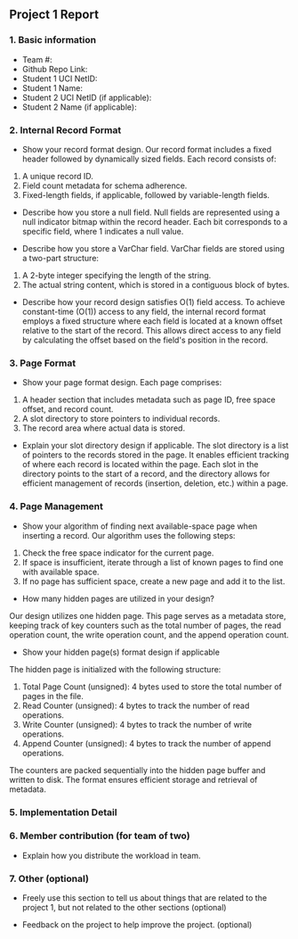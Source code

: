## Project 1 Report


### 1. Basic information
 - Team #:
 - Github Repo Link:
 - Student 1 UCI NetID:
 - Student 1 Name:
 - Student 2 UCI NetID (if applicable):
 - Student 2 Name (if applicable):


### 2. Internal Record Format
- Show your record format design.
Our record format includes a fixed header followed by dynamically sized fields. Each record consists of:

1. A unique record ID.
2. Field count metadata for schema adherence.
3. Fixed-length fields, if applicable, followed by variable-length fields.


- Describe how you store a null field.
Null fields are represented using a null indicator bitmap within the record header. Each bit corresponds to a specific field, where 1 indicates a null value.


- Describe how you store a VarChar field.
VarChar fields are stored using a two-part structure:

1. A 2-byte integer specifying the length of the string.
2. The actual string content, which is stored in a contiguous block of bytes.


- Describe how your record design satisfies O(1) field access.
To achieve constant-time (O(1)) access to any field, the internal record format employs a fixed structure where each field is located at a known offset relative to the start of the record. This allows direct access to any field by calculating the offset based on the field's position in the record.


### 3. Page Format
- Show your page format design.
Each page comprises:

1. A header section that includes metadata such as page ID, free space offset, and record count.
2. A slot directory to store pointers to individual records.
3. The record area where actual data is stored.


- Explain your slot directory design if applicable.
The slot directory is a list of pointers to the records stored in the page. It enables efficient tracking of where each record is located within the page. Each slot in the directory points to the start of a record, and the directory allows for efficient management of records (insertion, deletion, etc.) within a page.


### 4. Page Management
- Show your algorithm of finding next available-space page when inserting a record.
Our algorithm uses the following steps:

1. Check the free space indicator for the current page.
2. If space is insufficient, iterate through a list of known pages to find one with available space.
3. If no page has sufficient space, create a new page and add it to the list.


- How many hidden pages are utilized in your design?

Our design utilizes one hidden page. This page serves as a metadata store, keeping track of key counters such as the total number of pages, the read operation count, the write operation count, and the append operation count.

- Show your hidden page(s) format design if applicable

The hidden page is initialized with the following structure:

1. Total Page Count (unsigned): 4 bytes used to store the total number of pages in the file.
2. Read Counter (unsigned): 4 bytes to track the number of read operations.
3. Write Counter (unsigned): 4 bytes to track the number of write operations.
4. Append Counter (unsigned): 4 bytes to track the number of append operations.

The counters are packed sequentially into the hidden page buffer and written to disk. The format ensures efficient storage and retrieval of metadata.

### 5. Implementation Detail

### 6. Member contribution (for team of two)
- Explain how you distribute the workload in team.



### 7. Other (optional)
- Freely use this section to tell us about things that are related to the project 1, but not related to the other sections (optional)



- Feedback on the project to help improve the project. (optional)